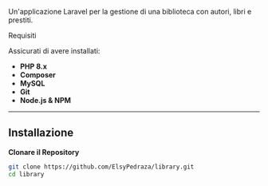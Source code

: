 
Un'applicazione Laravel per la gestione di una biblioteca con autori, libri e prestiti.

Requisiti

Assicurati di avere installati:
- **PHP 8.x**
- **Composer**
- **MySQL**
- **Git**
- **Node.js & NPM** 

---

## Installazione

**Clonare il Repository**
```sh
git clone https://github.com/ElsyPedraza/library.git
cd library
